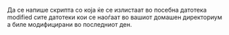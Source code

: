 Да се напише скрипта со која ќе се излистаат во посебна датотека modified сите датотеки кои се наоѓаат во вашиот домашен директориум а биле модифицирани во последниот ден.
